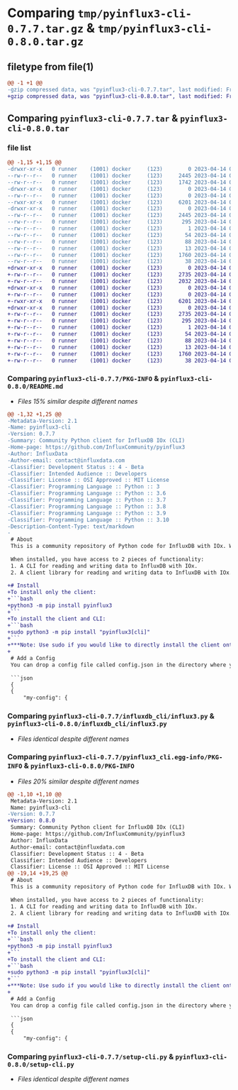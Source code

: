 # Comparing `tmp/pyinflux3-cli-0.7.7.tar.gz` & `tmp/pyinflux3-cli-0.8.0.tar.gz`

## filetype from file(1)

```diff
@@ -1 +1 @@
-gzip compressed data, was "pyinflux3-cli-0.7.7.tar", last modified: Fri Apr 14 08:21:29 2023, max compression
+gzip compressed data, was "pyinflux3-cli-0.8.0.tar", last modified: Fri Apr 14 08:42:11 2023, max compression
```

## Comparing `pyinflux3-cli-0.7.7.tar` & `pyinflux3-cli-0.8.0.tar`

### file list

```diff
@@ -1,15 +1,15 @@
-drwxr-xr-x   0 runner    (1001) docker     (123)        0 2023-04-14 08:21:29.476717 pyinflux3-cli-0.7.7/
--rw-r--r--   0 runner    (1001) docker     (123)     2445 2023-04-14 08:21:29.476717 pyinflux3-cli-0.7.7/PKG-INFO
--rw-r--r--   0 runner    (1001) docker     (123)     1742 2023-04-14 08:21:23.000000 pyinflux3-cli-0.7.7/README.md
-drwxr-xr-x   0 runner    (1001) docker     (123)        0 2023-04-14 08:21:29.476717 pyinflux3-cli-0.7.7/influxdb_cli/
--rw-r--r--   0 runner    (1001) docker     (123)        0 2023-04-14 08:21:23.000000 pyinflux3-cli-0.7.7/influxdb_cli/__init__.py
--rwxr-xr-x   0 runner    (1001) docker     (123)     6201 2023-04-14 08:21:23.000000 pyinflux3-cli-0.7.7/influxdb_cli/influx3.py
-drwxr-xr-x   0 runner    (1001) docker     (123)        0 2023-04-14 08:21:29.476717 pyinflux3-cli-0.7.7/pyinflux3_cli.egg-info/
--rw-r--r--   0 runner    (1001) docker     (123)     2445 2023-04-14 08:21:29.000000 pyinflux3-cli-0.7.7/pyinflux3_cli.egg-info/PKG-INFO
--rw-r--r--   0 runner    (1001) docker     (123)      295 2023-04-14 08:21:29.000000 pyinflux3-cli-0.7.7/pyinflux3_cli.egg-info/SOURCES.txt
--rw-r--r--   0 runner    (1001) docker     (123)        1 2023-04-14 08:21:29.000000 pyinflux3-cli-0.7.7/pyinflux3_cli.egg-info/dependency_links.txt
--rw-r--r--   0 runner    (1001) docker     (123)       54 2023-04-14 08:21:29.000000 pyinflux3-cli-0.7.7/pyinflux3_cli.egg-info/entry_points.txt
--rw-r--r--   0 runner    (1001) docker     (123)       88 2023-04-14 08:21:29.000000 pyinflux3-cli-0.7.7/pyinflux3_cli.egg-info/requires.txt
--rw-r--r--   0 runner    (1001) docker     (123)       13 2023-04-14 08:21:29.000000 pyinflux3-cli-0.7.7/pyinflux3_cli.egg-info/top_level.txt
--rw-r--r--   0 runner    (1001) docker     (123)     1760 2023-04-14 08:21:23.000000 pyinflux3-cli-0.7.7/setup-cli.py
--rw-r--r--   0 runner    (1001) docker     (123)       38 2023-04-14 08:21:29.476717 pyinflux3-cli-0.7.7/setup.cfg
+drwxr-xr-x   0 runner    (1001) docker     (123)        0 2023-04-14 08:42:11.915275 pyinflux3-cli-0.8.0/
+-rw-r--r--   0 runner    (1001) docker     (123)     2735 2023-04-14 08:42:11.915275 pyinflux3-cli-0.8.0/PKG-INFO
+-rw-r--r--   0 runner    (1001) docker     (123)     2032 2023-04-14 08:42:04.000000 pyinflux3-cli-0.8.0/README.md
+drwxr-xr-x   0 runner    (1001) docker     (123)        0 2023-04-14 08:42:11.915275 pyinflux3-cli-0.8.0/influxdb_cli/
+-rw-r--r--   0 runner    (1001) docker     (123)        0 2023-04-14 08:42:04.000000 pyinflux3-cli-0.8.0/influxdb_cli/__init__.py
+-rwxr-xr-x   0 runner    (1001) docker     (123)     6201 2023-04-14 08:42:04.000000 pyinflux3-cli-0.8.0/influxdb_cli/influx3.py
+drwxr-xr-x   0 runner    (1001) docker     (123)        0 2023-04-14 08:42:11.915275 pyinflux3-cli-0.8.0/pyinflux3_cli.egg-info/
+-rw-r--r--   0 runner    (1001) docker     (123)     2735 2023-04-14 08:42:11.000000 pyinflux3-cli-0.8.0/pyinflux3_cli.egg-info/PKG-INFO
+-rw-r--r--   0 runner    (1001) docker     (123)      295 2023-04-14 08:42:11.000000 pyinflux3-cli-0.8.0/pyinflux3_cli.egg-info/SOURCES.txt
+-rw-r--r--   0 runner    (1001) docker     (123)        1 2023-04-14 08:42:11.000000 pyinflux3-cli-0.8.0/pyinflux3_cli.egg-info/dependency_links.txt
+-rw-r--r--   0 runner    (1001) docker     (123)       54 2023-04-14 08:42:11.000000 pyinflux3-cli-0.8.0/pyinflux3_cli.egg-info/entry_points.txt
+-rw-r--r--   0 runner    (1001) docker     (123)       88 2023-04-14 08:42:11.000000 pyinflux3-cli-0.8.0/pyinflux3_cli.egg-info/requires.txt
+-rw-r--r--   0 runner    (1001) docker     (123)       13 2023-04-14 08:42:11.000000 pyinflux3-cli-0.8.0/pyinflux3_cli.egg-info/top_level.txt
+-rw-r--r--   0 runner    (1001) docker     (123)     1760 2023-04-14 08:42:04.000000 pyinflux3-cli-0.8.0/setup-cli.py
+-rw-r--r--   0 runner    (1001) docker     (123)       38 2023-04-14 08:42:11.915275 pyinflux3-cli-0.8.0/setup.cfg
```

### Comparing `pyinflux3-cli-0.7.7/PKG-INFO` & `pyinflux3-cli-0.8.0/README.md`

 * *Files 15% similar despite different names*

```diff
@@ -1,32 +1,25 @@
-Metadata-Version: 2.1
-Name: pyinflux3-cli
-Version: 0.7.7
-Summary: Community Python client for InfluxDB IOx (CLI)
-Home-page: https://github.com/InfluxCommunity/pyinflux3
-Author: InfluxData
-Author-email: contact@influxdata.com
-Classifier: Development Status :: 4 - Beta
-Classifier: Intended Audience :: Developers
-Classifier: License :: OSI Approved :: MIT License
-Classifier: Programming Language :: Python :: 3
-Classifier: Programming Language :: Python :: 3.6
-Classifier: Programming Language :: Python :: 3.7
-Classifier: Programming Language :: Python :: 3.8
-Classifier: Programming Language :: Python :: 3.9
-Classifier: Programming Language :: Python :: 3.10
-Description-Content-Type: text/markdown
-
 # About
 This is a community repository of Python code for InfluxDB with IOx. While this code is built on officially supported APIs, the library and CLI here are not officially support by Influx Data. 
 
 When installed, you have access to 2 pieces of functionality:
 1. A CLI for reading and writing data to InfluxDB with IOx.
 2. A client library for reading and writing data to InfluxDB with IOx.
 
+# Install
+To install only the client:
+```bash
+python3 -m pip install pyinflux3
+```
+To install the client and CLI:
+```bash
+sudo python3 -m pip install "pyinflux3[cli]"
+```
+***Note: Use sudo if you would like to directly install the client onto your path. Otherwise use the `--user` flag.**
+
 # Add a Config
 You can drop a config file called config.json in the directory where you are running the influx3 command:
 
 ```json
 {
 {
     "my-config": {
```

### Comparing `pyinflux3-cli-0.7.7/influxdb_cli/influx3.py` & `pyinflux3-cli-0.8.0/influxdb_cli/influx3.py`

 * *Files identical despite different names*

### Comparing `pyinflux3-cli-0.7.7/pyinflux3_cli.egg-info/PKG-INFO` & `pyinflux3-cli-0.8.0/PKG-INFO`

 * *Files 20% similar despite different names*

```diff
@@ -1,10 +1,10 @@
 Metadata-Version: 2.1
 Name: pyinflux3-cli
-Version: 0.7.7
+Version: 0.8.0
 Summary: Community Python client for InfluxDB IOx (CLI)
 Home-page: https://github.com/InfluxCommunity/pyinflux3
 Author: InfluxData
 Author-email: contact@influxdata.com
 Classifier: Development Status :: 4 - Beta
 Classifier: Intended Audience :: Developers
 Classifier: License :: OSI Approved :: MIT License
@@ -19,14 +19,25 @@
 # About
 This is a community repository of Python code for InfluxDB with IOx. While this code is built on officially supported APIs, the library and CLI here are not officially support by Influx Data. 
 
 When installed, you have access to 2 pieces of functionality:
 1. A CLI for reading and writing data to InfluxDB with IOx.
 2. A client library for reading and writing data to InfluxDB with IOx.
 
+# Install
+To install only the client:
+```bash
+python3 -m pip install pyinflux3
+```
+To install the client and CLI:
+```bash
+sudo python3 -m pip install "pyinflux3[cli]"
+```
+***Note: Use sudo if you would like to directly install the client onto your path. Otherwise use the `--user` flag.**
+
 # Add a Config
 You can drop a config file called config.json in the directory where you are running the influx3 command:
 
 ```json
 {
 {
     "my-config": {
```

### Comparing `pyinflux3-cli-0.7.7/setup-cli.py` & `pyinflux3-cli-0.8.0/setup-cli.py`

 * *Files identical despite different names*

